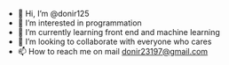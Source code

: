 - 👋 Hi, I’m @donir125
- 👀 I’m interested in programmation
- 🌱 I’m currently learning front end and machine learning
- 💞️ I’m looking to collaborate with everyone who cares
- 📫 How to reach me on mail donir23197@gmail.com

<!---
donir125/donir125 is a ✨ special ✨ repository because its `README.md` (this file) appears on your GitHub profile.
You can click the Preview link to take a look at your changes.
--->
